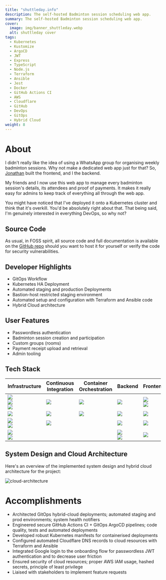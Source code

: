 ```yaml
---
title: "shuttleday.info"
description: The self-hosted Badminton session scheduling web app.
summary: The self-hosted Badminton session scheduling web app.
cover:
  image: img/banner_shuttleday.webp
  alt: shuttleday cover
tags:
  - Kubernetes
  - Kustomize
  - ArgoCD
  - JWT
  - Express
  - TypeScript
  - Node.js
  - Terraform
  - Ansible
  - Jest
  - Docker
  - GitHub Actions CI
  - AWS
  - Cloudflare
  - GitHub
  - DevOps
  - GitOps
  - Hybrid Cloud
weight: 8
---
```


[aws]: https://img.shields.io/badge/Amazon_AWS-FF9900?style=for-the-badge&logo=amazonaws&logoColor=white
[digitalocean]: https://img.shields.io/badge/Digital_Ocean-0080FF?style=for-the-badge&logo=DigitalOcean&logoColor=white
[proxmox]: https://img.shields.io/badge/Proxmox-000000?style=for-the-badge&logo=Proxmox&logoColor=orange
[red-hat]: https://img.shields.io/badge/Red%20Hat-EE0000?style=for-the-badge&logo=redhat&logoColor=white
[terraform]: https://img.shields.io/badge/Terraform-7B42BC?style=for-the-badge&logo=terraform&logoColor=white
[ansible]: https://img.shields.io/badge/Ansible-000000?style=for-the-badge&logo=ansible&logoColor=white
[nginx]: https://img.shields.io/badge/Nginx-009639?style=for-the-badge&logo=nginx&logoColor=white
[cloudflare]: https://img.shields.io/badge/Cloudflare-F38020?style=for-the-badge&logo=Cloudflare&logoColor=white
[github-actions]: https://img.shields.io/badge/GitHub_Actions-2088FF?style=for-the-badge&logo=github-actions&logoColor=white
[jest]: https://img.shields.io/badge/Jest-C21325?style=for-the-badge&logo=jest&logoColor=white
[docker]: https://img.shields.io/badge/Docker-2CA5E0?style=for-the-badge&logo=docker&logoColor=white
[kubernetes]: https://img.shields.io/badge/kubernetes-326ce5.svg?&style=for-the-badge&logo=kubernetes&logoColor=white
[argocd]: https://img.shields.io/badge/Argo%20CD-1e0b3e?style=for-the-badge&logo=argo&logoColor=#d16044
[mongodb]: https://img.shields.io/badge/MongoDB-4EA94B?style=for-the-badge&logo=mongodb&logoColor=white
[nodejs]: https://img.shields.io/badge/Node.js-339933?style=for-the-badge&logo=nodedotjs&logoColor=white
[typescript]: https://img.shields.io/badge/TypeScript-007ACC?style=for-the-badge&logo=typescript&logoColor=white
[expressjs]: https://img.shields.io/badge/Express.js-000000?style=for-the-badge&logo=express&logoColor=white
[jwt]: https://img.shields.io/badge/JWT-000000?style=for-the-badge&logo=JSON%20web%20tokens&logoColor=white
[react]: https://img.shields.io/badge/React-20232A?style=for-the-badge&logo=react&logoColor=61DAFB
[javascript]: https://img.shields.io/badge/JavaScript-323330?style=for-the-badge&logo=javascript&logoColor=F7DF1E
[vite]: https://img.shields.io/badge/Vite-B73BFE?style=for-the-badge&logo=vite&logoColor=FFD62E
[material-ui]: https://img.shields.io/badge/Material%20UI-007FFF?style=for-the-badge&logo=mui&logoColor=white
[tailwind]: https://img.shields.io/badge/Tailwind_CSS-38B2AC?style=for-the-badge&logo=tailwind-css&logoColor=white

# About

I didn't really like the idea of using a WhatsApp group for organising weekly badminton sessions. Why not make a dedicated web app just for that? So, [Jonathan](https://tjonathan.com) built the frontend, and I the backend.

My friends and I now use this web app to manage every badminton session's details, its attendees and proof of payments. It makes it really easy for admins to keep track of everything all through the web app.

You might have noticed that I've deployed it onto a Kubernetes cluster and think that it's overkill. You'd be absolutely right about that. That being said, I'm genuinely interested in everything DevOps, so why not?

## Source Code

As usual, in FOSS spirit, all source code and full documentation is available on the [GitHub repo](https://github.com/shuttleday/shuttleday) should you want to host it for yourself or verify the code for security vulnerabilities.

## Developer Highlights

- GitOps Workflow
- Kubernetes HA Deployment
- Automated staging and production Deployments
- Bastion-host restricted staging environment
- Automated setup and configuration with Terraform and Ansible code
- Hybrid Cloud architecture

## User Features

- Passwordless authentication
- Badminton session creation and participation
- Custom groups (rooms)
- Payment receipt upload and retrieval
- Admin tooling

## Tech Stack

| Infrastructure                                    | Continuous Integration | Container Orchestration | Backend                      | Frontend                  |
| ------------------------------------------------- | ---------------------- | ----------------------- | ---------------------------- | ------------------------- |
| ![][aws] <br> ![][digitalocean] <br> ![][Proxmox] | ![][github-actions]    | ![][kubernetes]         | ![][mongodb]                 | ![][react] <br> ![][vite] |
| ![][red-hat]                                      | ![][docker]            | ![][argocd]             | ![][typescript]              | ![][javascript]           |
| ![][terraform] <br> ![][ansible]                  | ![][jest]              |                         | ![][nodejs]                  | ![][tailwind]             |
| ![][nginx] <br> ![][cloudflare]                   |                        |                         | ![][expressjs] <br> ![][jwt] | ![][material-ui]          |

## System Design and Cloud Architecture

Here's an overview of the implemented system design and hybrid cloud architecture for the project:

![cloud-architecture](https://github.com/shuttleday/shuttleday/blob/main/docs/images/systemArchitecture.webp?raw=true)

# Accomplishments

- Architected GitOps hybrid-cloud deployments; automated staging and prod environments; system health notifiers
- Engineered secure GitHub Actions CI + GitOps ArgoCD pipelines; code quality, tests and automated deployments
- Developed robust Kubernetes manifests for containerised deployments
- Configured automated Cloudflare DNS records to cloud resources with Terraform and Ansible
- Integrated Google login to the onboarding flow for passwordless JWT authentication and to decrease user friction
- Ensured security of cloud resources; proper AWS IAM usage, hashed secrets, principle of least privilege
- Liaised with stakeholders to implement feature requests
